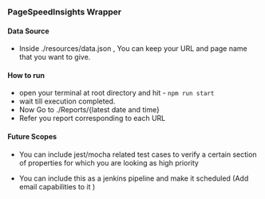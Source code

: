 
### PageSpeedInsights Wrapper

#### Data Source 
 * Inside ./resources/data.json , You can keep your URL and page name that you want to give.

#### How to run 
* open your terminal at root directory and hit - ``` npm run start ```
* wait till execution completed.
* Now Go to ./Reports/{latest date and time}
* Refer you report corresponding to each URL

#### Future Scopes

* You can include jest/mocha related test cases to verify a certain section of properties for which you are looking as high priority

* You can include this as a jenkins pipeline and make it scheduled (Add email capabilities to it )



